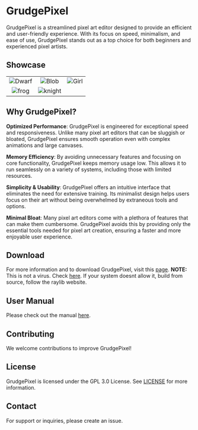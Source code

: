 # GrudgePixel

GrudgePixel is a streamlined pixel art editor designed to provide an efficient and user-friendly experience. With its focus on speed, minimalism, and ease of use, GrudgePixel stands out as a top choice for both beginners and experienced pixel artists.

## Showcase

<table style="width:100%; text-align:center;">
  <tr>
    <td><img src="https://raw.githubusercontent.com/datavorous/GrudgePixel/main/demo/cute_.PNG" alt="Dwarf"></td>
    <td><img src="https://raw.githubusercontent.com/datavorous/GrudgePixel/main/demo/blob.PNG" alt="Blob"></td>
    <td><img src="https://raw.githubusercontent.com/datavorous/GrudgePixel/main/demo/girl.PNG" alt="Girl"></td>
  </tr>
  <tr>
    <td><img src="https://raw.githubusercontent.com/datavorous/GrudgePixel/main/demo/frog.PNG" alt="frog"></td>
    <td><img src="https://raw.githubusercontent.com/datavorous/GrudgePixel/main/demo/knight.PNG" alt="knight"></td>
    <td></td>
  </tr>
</table>


## Why GrudgePixel?

**Optimized Performance**: GrudgePixel is engineered for exceptional speed and responsiveness. Unlike many pixel art editors that can be sluggish or bloated, GrudgePixel ensures smooth operation even with complex animations and large canvases.

**Memory Efficiency**: By avoiding unnecessary features and focusing on core functionality, GrudgePixel keeps memory usage low. This allows it to run seamlessly on a variety of systems, including those with limited resources.

**Simplicity & Usability**: GrudgePixel offers an intuitive interface that eliminates the need for extensive training. Its minimalist design helps users focus on their art without being overwhelmed by extraneous tools and options.

**Minimal Bloat**: Many pixel art editors come with a plethora of features that can make them cumbersome. GrudgePixel avoids this by providing only the essential tools needed for pixel art creation, ensuring a faster and more enjoyable user experience.

## Download

For more information and to download GrudgePixel, visit this [page](https://datavorous.github.io/GrudgePixel/).
**NOTE:** This is not a virus. Check [here](https://www.virustotal.com/gui/file/f9045baa01ebd5227785c104dea1051a42ce1cc2da9b7576ba72b696aaac147b). If your system doesnt allow it, build from source, follow the raylib website.

## User Manual
Please check out the manual [here](https://datavorous.github.io/GrudgePixel/#manual).

## Contributing

We welcome contributions to improve GrudgePixel!

## License

GrudgePixel is licensed under the GPL 3.0 License. See [LICENSE](LICENSE) for more information.

## Contact

For support or inquiries, please create an issue.
